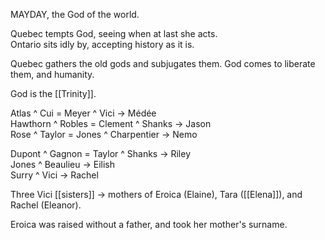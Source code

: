 MAYDAY, the God of the world.  
  
Quebec tempts God, seeing when at last she acts.  
Ontario sits idly by, accepting history as it is.  
  
Quebec gathers the old gods and subjugates them. God comes to liberate them, and humanity.  
  
God is the [[Trinity]].  
  
Atlas ^ Cui = Meyer ^ Vici -> Médée  
Hawthorn ^ Robles = Clement ^ Shanks -> Jason  
Rose ^ Taylor = Jones ^ Charpentier -> Nemo  
  
  
Dupont ^ Gagnon = Taylor ^ Shanks -> Riley  
Jones ^ Beaulieu -> Eilish  
Surry ^ Vici -> Rachel  
  
  
Three Vici [[sisters]] -> mothers of Eroica (Elaine), Tara ([[Elena]]), and Rachel (Eleanor).  
  
Eroica was raised without a father, and took her mother's surname.